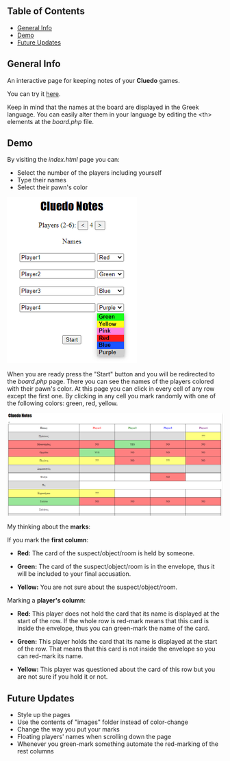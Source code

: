 ## Table of Contents
* [General Info](#general-info)
* [Demo](#demo)
* [Future Updates](#future-updates)

## General Info
An interactive page for keeping notes of your <b>Cluedo</b> games.

You can try it [here](https://users.iee.ihu.gr/~it174996/gametools/cluedonotes/).
	
Keep in mind that the names at the board are displayed in the Greek language.
You can easily alter them in your language by editing the \<th> elements at the <i>board.php</i> file.

## Demo
By visiting the <i>index.html</i> page you can:
* Select the number of the players including yourself
* Type their names 
* Select their pawn's color


![Demo Screenshot from the index page](https://github.com/Ntelos/Cluedo-Notes/blob/main/images/demo_index.png?raw=true)

When you are ready press the "Start" button and you will be redirected to the <i>board.php</i> page.
There you can see the names of the players colored with their pawn's color.
At this page you can click in every cell of any row except the first one. By clicking in any cell you mark randomly with
one of the following colors: green, red, yellow.


![Demo Screenshot from the index page](https://github.com/Ntelos/Cluedo-Notes/blob/main/images/demo_board.png?raw=true)

My thinking about the <b>marks</b>:

If you mark the <b>first column</b>:

* <b>Red:</b> The card of the suspect/object/room is held by someone.

* <b>Green:</b> The card of the suspect/object/room is in the envelope, thus it will be included to your final accusation.

* <b>Yellow:</b> You are not sure about the suspect/object/room.

Marking a <b>player's column</b>:

* <b>Red:</b> This player does not hold the card that its name is displayed at the start of the row. If the whole row is red-mark 
means that this card is inside the envelope, thus you can green-mark the name of the card.

* <b>Green:</b> This player holds the card that its name is displayed at the start of the row. That means that this card is not 
inside the envelope so you can red-mark its name.

* <b>Yellow:</b> This player was questioned about the card of this row but you are not sure if you hold it or not.

## Future Updates
* Style up the pages
* Use the contents of "images" folder instead of color-change
* Change the way you put your marks 
* Floating players' names when scrolling down the page
* Whenever you green-mark something automate the red-marking of the rest columns
